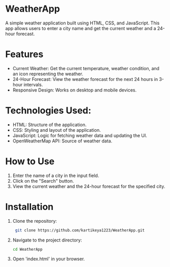 # WeatherApp
A simple weather application built using HTML, CSS, and JavaScript. This app allows users to enter a city name and get the current weather and a 24-hour forecast.

# Features
- Current Weather: Get the current temperature, weather condition, and an icon representing the weather.
- 24-Hour Forecast: View the weather forecast for the next 24 hours in 3-hour intervals.
- Responsive Design: Works on desktop and mobile devices.

# Technologies Used:
- HTML: Structure of the application.
- CSS: Styling and layout of the application.
- JavaScript: Logic for fetching weather data and updating the UI.
- OpenWeatherMap API: Source of weather data.

# How to Use
1. Enter the name of a city in the input field.
2. Click on the "Search" button.
3. View the current weather and the 24-hour forecast for the specified city.

# Installation
1. Clone the repository:
   ```sh
    git clone https://github.com/kartikeya1223/WeatherApp.git

2. Navigate to the project directory:
   ```sh
   cd WeatherApp
   
3. Open 'index.html' in your browser.
